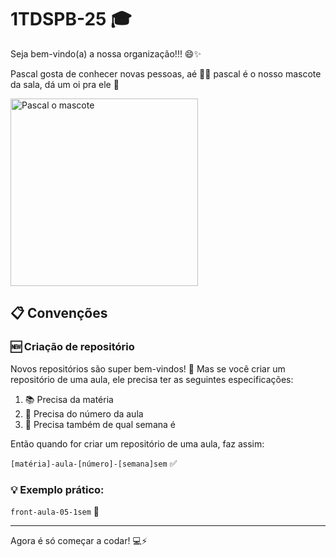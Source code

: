 # 1TDSPB-25 🎓

Seja bem-vindo(a) a nossa organização!!! 😄✨

Pascal gosta de conhecer novas pessoas, aé 🤦‍♂️ pascal é o nosso mascote da sala, dá um oi pra ele 👋

<img width="300" height="300" alt="Pascal o mascote" src="https://github.com/user-attachments/assets/75b21522-10b6-47cc-8d19-b8fa4aa49b3b" />

## 📋 Convenções

### 🆕 Criação de repositório
Novos repositórios são super bem-vindos! 🎉 Mas se você criar um repositório de uma aula, ele precisa ter as seguintes especificações:

1. 📚 Precisa da matéria
2. 🔢 Precisa do número da aula  
3. 📅 Precisa também de qual semana é

Então quando for criar um repositório de uma aula, faz assim:

`[matéria]-aula-[número]-[semana]sem` ✅

### 💡 Exemplo prático:
`front-aula-05-1sem` 🚀

---

Agora é só começar a codar! 💻⚡
